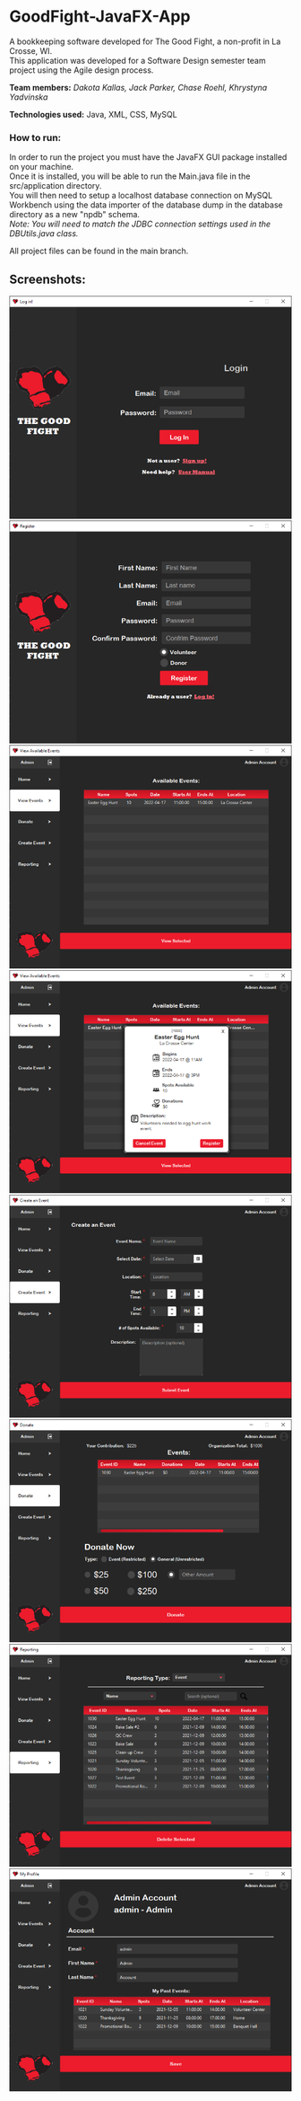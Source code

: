 # GoodFight-JavaFX-App
A bookkeeping software developed for The Good Fight, a non-profit in La Crosse, WI. 
<br />This application was developed for a Software Design semester team project using the 
Agile design process.

**Team members:** _Dakota Kallas, Jack Parker, Chase Roehl, Khrystyna Yadvinska_

**Technologies used:** Java, XML, CSS, MySQL

### How to run:
In order to run the project you must have the JavaFX GUI package installed on your machine.
<br />Once it is installed, you will be able to run the Main.java file in the src/application
directory.
<br />You will then need to setup a localhost database connection on MySQL Workbench using the data
importer of the database dump in the database directory as a new "npdb" schema.
<br />_Note: You will need to match the JDBC connection settings used in the DBUtils.java class._

All project files can be found in the main branch.

## Screenshots: 
![Login Page](https://github.com/dakota-kallas/GoodFight-JavaFX-App/blob/main/Screenshots/LoginPage.PNG)
![Sign Up Page](https://github.com/dakota-kallas/GoodFight-JavaFX-App/blob/main/Screenshots/SignUpPage.PNG)
![Available Events Page](https://github.com/dakota-kallas/GoodFight-JavaFX-App/blob/main/Screenshots/AvailableEvents.PNG)
![Event Details](https://github.com/dakota-kallas/GoodFight-JavaFX-App/blob/main/Screenshots/EventDetails.PNG)
![Create Event Page](https://github.com/dakota-kallas/GoodFight-JavaFX-App/blob/main/Screenshots/CreateEvent.PNG)
![Donate Page](https://github.com/dakota-kallas/GoodFight-JavaFX-App/blob/main/Screenshots/DonatePage.PNG)
![Reporting](https://github.com/dakota-kallas/GoodFight-JavaFX-App/blob/main/Screenshots/Reporting.PNG)
![Profile Page](https://github.com/dakota-kallas/GoodFight-JavaFX-App/blob/main/Screenshots/Profile.PNG)

